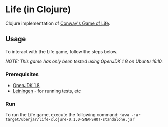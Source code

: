 # Life (in Clojure)
Clojure implementation of [Conway's Game of Life](https://en.wikipedia.org/wiki/Conway%27s_Game_of_Life).

## Usage
To interact with the Life game, follow the steps below.

*NOTE: This game has only been tested using OpenJDK 1.8 on Ubuntu 16.10.*

### Prerequisites
- [OpenJDK 1.8](http://openjdk.java.net/)
- [Leiningen](https://leiningen.org/) - for running tests, etc

### Run
To run the Life game, execute the following command: ```java -jar target/uberjar/life-clojure-0.1.0-SNAPSHOT-standalone.jar```
